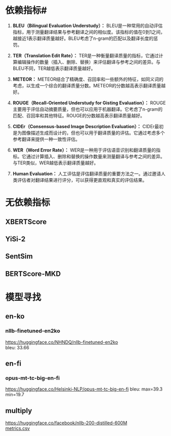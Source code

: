 # 依赖指标#

<ol><li><p><strong>BLEU（Bilingual Evaluation Understudy）：</strong> BLEU是一种常用的自动评估指标，用于测量翻译结果与参考翻译之间的相似度。该指标的值在0到1之间，越接近1表示翻译质量越好。BLEU考虑了n-gram的匹配以及翻译长度的惩罚。</p></li><li><p><strong>TER（Translation Edit Rate）：</strong> TER是一种衡量翻译质量的指标，它通过计算编辑操作的数量（插入、删除、替换）来评估翻译与参考之间的差异。与BLEU不同，TER越低表示翻译质量越好。</p></li><li><p><strong>METEOR：</strong> METEOR结合了精确度、召回率和一些额外的特征，如同义词的考虑，以生成一个综合的翻译质量分数。METEOR的分数越高表示翻译质量越好。</p></li><li><p><strong>ROUGE（Recall-Oriented Understudy for Gisting Evaluation）：</strong> ROUGE主要用于评估自动摘要质量，但也可以应用于机器翻译。它考虑了n-gram的匹配、召回率和其他特征。ROUGE的分数越高表示翻译质量越好。</p></li><li><p><strong>CIDEr（Consensus-based Image Description Evaluation）：</strong> CIDEr最初是为图像描述生成而设计的，但也可以用于翻译质量的评估。它通过考虑多个参考翻译来提供一种一致性评估。</p></li><li><p><strong>WER（Word Error Rate）：</strong> WER是一种用于评估语音识别和翻译质量的指标。它通过计算插入、删除和替换的操作数量来测量翻译与参考之间的差异。与TER类似，WER越低表示翻译质量越好。</p></li><li><p><strong>Human Evaluation：</strong> 人工评估是评估翻译质量的重要方法之一。通过邀请人类评估者对翻译结果进行评分，可以获得更直观和真实的评估结果。</p></li></ol>

# 无依赖指标 #

## XBERTScore ##

## YiSi-2 ##

## SentSim ##
  
## BERTScore-MKD ##


# 模型寻找 # 
## en-ko ##
### nllb-finetuned-en2ko ### 
https://huggingface.co/NHNDQ/nllb-finetuned-en2ko \
bleu: 33.66
## en-fi ##
### opus-mt-tc-big-en-fi ###
https://huggingface.co/Helsinki-NLP/opus-mt-tc-big-en-fi
bleu: max=39.3 min=19.7
## multiply ##
https://huggingface.co/facebook/nllb-200-distilled-600M \
[metrics.csv](metrics.csv)
